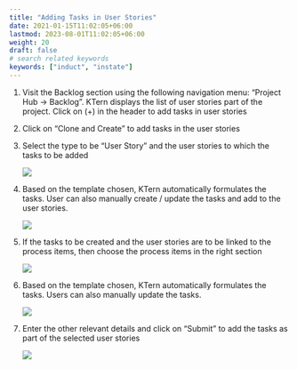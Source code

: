 ```yaml
---
title: "Adding Tasks in User Stories"
date: 2021-01-15T11:02:05+06:00
lastmod: 2023-08-01T11:02:05+06:00
weight: 20
draft: false
# search related keywords
keywords: ["induct", "instate"]
---
```


1. Visit the Backlog section using the following navigation menu: “Project Hub -> Backlog”. KTern
   displays the list of user stories part of the project. Click on (+) in the header to add tasks in user
   stories

2. Click on “Clone and Create” to add tasks in the user stories

3. Select the type to be “User Story” and the user stories to which the tasks to be added

   ![](https://storage.googleapis.com/ktern-public-files/product-documentation/atu-1.png)

4. Based on the template chosen, KTern automatically formulates the tasks. User can also manually
   create / update the tasks and add to the user stories.

   ![](https://storage.googleapis.com/ktern-public-files/product-documentation/atu-2.png)

5. If the tasks to be created and the user stories are to be linked to the process items, then choose
   the process items in the right section

   ![](https://storage.googleapis.com/ktern-public-files/product-documentation/atu-3.png)

6. Based on the template chosen, KTern automatically formulates the tasks. Users can also manually
   update the tasks.

   ![](https://storage.googleapis.com/ktern-public-files/product-documentation/atu-4.png)

7. Enter the other relevant details and click on “Submit” to add the tasks as part of the selected user
   stories

   ![](https://storage.googleapis.com/ktern-public-files/product-documentation/atu-5.png)
